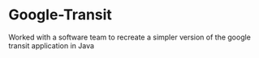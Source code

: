 # Google-Transit
Worked with a software team to recreate a simpler version of the google transit application in Java
